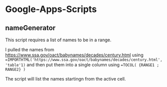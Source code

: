 # Google-Apps-Scripts

## nameGenerator
This script requires a list of names to be in a range. 

I pulled the names from https://www.ssa.gov/oact/babynames/decades/century.html using `=IMPORTHTML('https://www.ssa.gov/oact/babynames/decades/century.html','table'1)` and then put them into a single column using `=TOCOL( {RANGE1 ; RANGE2} )`

The script will list the names startingn from the active cell. 
